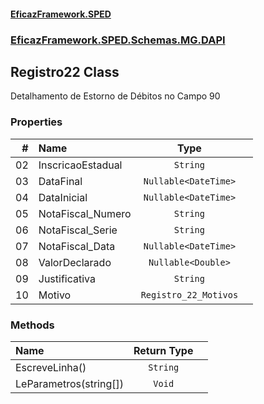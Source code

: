#### [EficazFramework.SPED](EficazFrameworkSPED.md 'EficazFramework SPED')
### [EficazFramework.SPED.Schemas.MG.DAPI](EficazFramework.SPED.Schemas.MG.DAPI.md 'EficazFramework.SPED.Schemas.MG.DAPI')

## Registro22 Class

Detalhamento de Estorno de Débitos no Campo 90
### Properties

| # | Name | Type | |
| ---: | :--- | :---: | :--- |
| 02 | InscricaoEstadual | `String` |  |
| 03 | DataFinal | `Nullable<DateTime>` |  |
| 04 | DataInicial | `Nullable<DateTime>` |  |
| 05 | NotaFiscal_Numero | `String` |  |
| 06 | NotaFiscal_Serie | `String` |  |
| 07 | NotaFiscal_Data | `Nullable<DateTime>` |  |
| 08 | ValorDeclarado | `Nullable<Double>` |  |
| 09 | Justificativa | `String` |  |
| 10 | Motivo | `Registro_22_Motivos` |  |
### Methods

| Name | Return Type | |
| :--- | :---: | :--- |
| EscreveLinha() | `String` |  |
| LeParametros(string[]) | `Void` |  |
